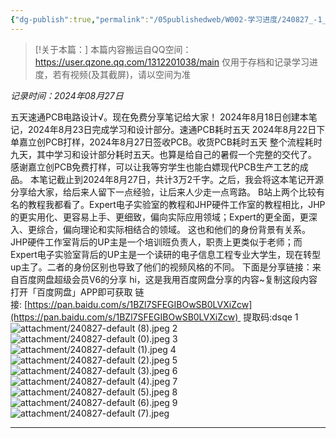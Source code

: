 ```yaml
---
{"dg-publish":true,"permalink":"/05publishedweb/W002-学习进度/240827_-1_进度搬运_五天速通PCB电路设计/","noteIcon":"","created":"2025-02-21T21:51:50.695+08:00","updated":"2025-02-21T22:01:38.477+08:00"}
---
```




> [!关于本篇：]
> 本篇内容搬运自QQ空间：https://user.qzone.qq.com/1312201038/main
> 仅用于存档和记录学习进度，若有视频(及其截屏)，请以空间为准
> 

*记录时间：2024年08月27日*

五天速通PCB电路设计√。现在免费分享笔记给大家！ 2024年8月18日创建本笔记，2024年8月23日完成学习和设计部分。速通PCB耗时五天 2024年8月22日下单嘉立创PCB打样，2024年8月27日签收PCB。收货PCB耗时五天 整个流程耗时九天，其中学习和设计部分耗时五天。也算是给自己的暑假一个完整的交代了。 感谢嘉立创PCB免费打样，可以让我等穷学生也能白嫖现代PCB生产工艺的成品。 本笔记截止到2024年8月27日，共计3万2千字。之后，我会将这本笔记开源分享给大家，给后来人留下一点经验，让后来人少走一点弯路。 B站上两个比较有名的教程我都看了。Expert电子实验室的教程和JHP硬件工作室的教程相比，JHP的更实用化、更容易上手、更细致，偏向实际应用领域；Expert的更全面，更深入、更综合，偏向理论和实际相结合的领域。 这也和他们的身份背景有关系。JHP硬件工作室背后的UP主是一个培训班负责人，职责上更类似于老师；而Expert电子实验室背后的UP主是一个读研的电子信息工程专业大学生，现在转型up主了。二者的身份区别也导致了他们的视频风格的不同。 下面是分享链接：来自百度网盘超级会员V6的分享 hi，这是我用百度网盘分享的内容~复制这段内容打开「百度网盘」APP即可获取 链接: [https://pan.baidu.com/s/1BZl7SFEGIBOwSB0LVXiZcw](https://pan.baidu.com/s/1BZl7SFEGIBOwSB0LVXiZcw)  提取码:dsqe
1
![attachment/240827-default (8).jpeg](/img/user/05publishedweb/W002-%E5%AD%A6%E4%B9%A0%E8%BF%9B%E5%BA%A6/attachment/240827-default%20(8).jpeg)
2
![attachment/240827-default (0).jpeg](/img/user/05publishedweb/W002-%E5%AD%A6%E4%B9%A0%E8%BF%9B%E5%BA%A6/attachment/240827-default%20(0).jpeg)
3
![attachment/240827-default (1).jpeg](/img/user/05publishedweb/W002-%E5%AD%A6%E4%B9%A0%E8%BF%9B%E5%BA%A6/attachment/240827-default%20(1).jpeg)
4
![attachment/240827-default (2).jpeg](/img/user/05publishedweb/W002-%E5%AD%A6%E4%B9%A0%E8%BF%9B%E5%BA%A6/attachment/240827-default%20(2).jpeg)
5
![attachment/240827-default (3).jpeg](/img/user/05publishedweb/W002-%E5%AD%A6%E4%B9%A0%E8%BF%9B%E5%BA%A6/attachment/240827-default%20(3).jpeg)
6
![attachment/240827-default (4).jpeg](/img/user/05publishedweb/W002-%E5%AD%A6%E4%B9%A0%E8%BF%9B%E5%BA%A6/attachment/240827-default%20(4).jpeg)
7
![attachment/240827-default (5).jpeg](/img/user/05publishedweb/W002-%E5%AD%A6%E4%B9%A0%E8%BF%9B%E5%BA%A6/attachment/240827-default%20(5).jpeg)
8
![attachment/240827-default (6).jpeg](/img/user/05publishedweb/W002-%E5%AD%A6%E4%B9%A0%E8%BF%9B%E5%BA%A6/attachment/240827-default%20(6).jpeg)
9
![attachment/240827-default (7).jpeg](/img/user/05publishedweb/W002-%E5%AD%A6%E4%B9%A0%E8%BF%9B%E5%BA%A6/attachment/240827-default%20(7).jpeg)

---
